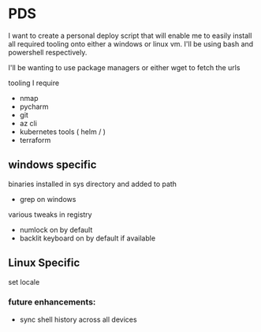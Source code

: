 # PDS

I want to create a personal deploy script that will enable me to easily install all required tooling onto either a windows or linux vm. I'll be using bash and powershell respectively.

I'll be wanting to use package managers or either wget to fetch the urls

tooling I require

- nmap
- pycharm
- git
- az cli
- kubernetes tools ( helm / )
- terraform

## windows specific
binaries installed in sys directory and added to path
- grep on windows


various tweaks in registry

- numlock on by default
- backlit keyboard on by default if available

## Linux Specific

set locale


### future enhancements:

- sync shell history across all devices